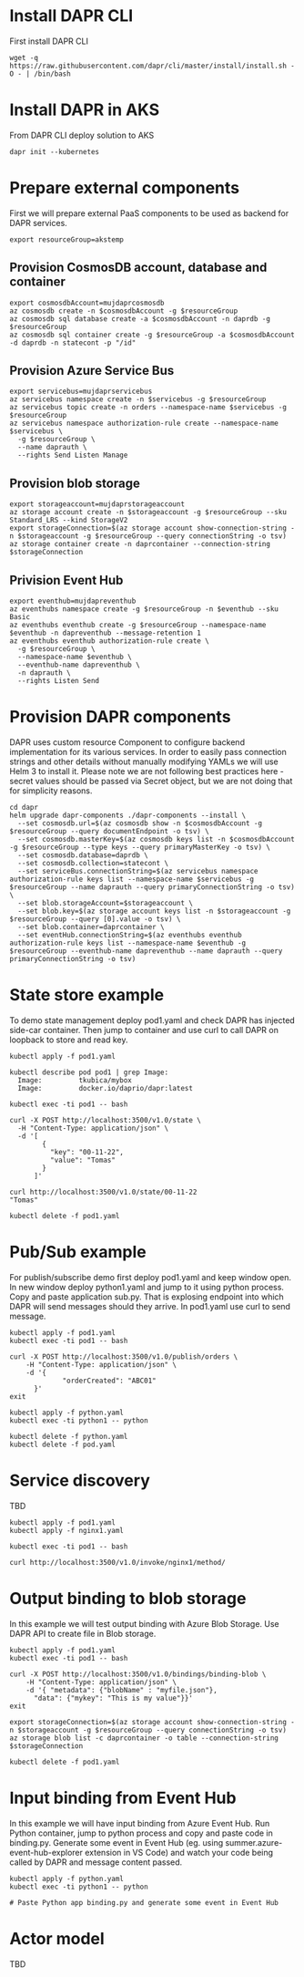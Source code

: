 # Install DAPR CLI
First install DAPR CLI

```
wget -q https://raw.githubusercontent.com/dapr/cli/master/install/install.sh -O - | /bin/bash
```

# Install DAPR in AKS
From DAPR CLI deploy solution to AKS

```
dapr init --kubernetes 
```

# Prepare external components
First we will prepare external PaaS components to be used as backend for DAPR services.

```
export resourceGroup=akstemp
```

## Provision CosmosDB account, database and container
```
export cosmosdbAccount=mujdaprcosmosdb
az cosmosdb create -n $cosmosdbAccount -g $resourceGroup
az cosmosdb sql database create -a $cosmosdbAccount -n daprdb -g $resourceGroup
az cosmosdb sql container create -g $resourceGroup -a $cosmosdbAccount -d daprdb -n statecont -p "/id"
```

## Provision Azure Service Bus
```
export servicebus=mujdaprservicebus
az servicebus namespace create -n $servicebus -g $resourceGroup
az servicebus topic create -n orders --namespace-name $servicebus -g $resourceGroup
az servicebus namespace authorization-rule create --namespace-name $servicebus \
  -g $resourceGroup \
  --name daprauth \
  --rights Send Listen Manage
```

## Provision blob storage
```
export storageaccount=mujdaprstorageaccount
az storage account create -n $storageaccount -g $resourceGroup --sku Standard_LRS --kind StorageV2
export storageConnection=$(az storage account show-connection-string -n $storageaccount -g $resourceGroup --query connectionString -o tsv)
az storage container create -n daprcontainer --connection-string $storageConnection
```

## Privision Event Hub
```
export eventhub=mujdapreventhub
az eventhubs namespace create -g $resourceGroup -n $eventhub --sku Basic
az eventhubs eventhub create -g $resourceGroup --namespace-name $eventhub -n dapreventhub --message-retention 1
az eventhubs eventhub authorization-rule create \
  -g $resourceGroup \
  --namespace-name $eventhub \
  --eventhub-name dapreventhub \
  -n daprauth \
  --rights Listen Send
```

# Provision DAPR components
DAPR uses custom resource Component to configure backend implementation for its various services. In order to easily pass connection strings and other details without manually modifying YAMLs we will use Helm 3 to install it. Please note we are not following best practices here - secret values should be passed via Secret object, but we are not doing that for simplicity reasons.

```
cd dapr
helm upgrade dapr-components ./dapr-components --install \
  --set cosmosdb.url=$(az cosmosdb show -n $cosmosdbAccount -g $resourceGroup --query documentEndpoint -o tsv) \
  --set cosmosdb.masterKey=$(az cosmosdb keys list -n $cosmosdbAccount -g $resourceGroup --type keys --query primaryMasterKey -o tsv) \
  --set cosmosdb.database=daprdb \
  --set cosmosdb.collection=statecont \
  --set serviceBus.connectionString=$(az servicebus namespace authorization-rule keys list --namespace-name $servicebus -g $resourceGroup --name daprauth --query primaryConnectionString -o tsv) \
  --set blob.storageAccount=$storageaccount \
  --set blob.key=$(az storage account keys list -n $storageaccount -g $resourceGroup --query [0].value -o tsv) \
  --set blob.container=daprcontainer \
  --set eventHub.connectionString=$(az eventhubs eventhub authorization-rule keys list --namespace-name $eventhub -g $resourceGroup --eventhub-name dapreventhub --name daprauth --query primaryConnectionString -o tsv)
```

# State store example
To demo state management deploy pod1.yaml and check DAPR has injected side-car container. Then jump to container and use curl to call DAPR on loopback to store and read key.

```
kubectl apply -f pod1.yaml

kubectl describe pod pod1 | grep Image:
  Image:         tkubica/mybox
  Image:         docker.io/daprio/dapr:latest

kubectl exec -ti pod1 -- bash

curl -X POST http://localhost:3500/v1.0/state \
  -H "Content-Type: application/json" \
  -d '[
        {
          "key": "00-11-22",
          "value": "Tomas"
        }
      ]'

curl http://localhost:3500/v1.0/state/00-11-22
"Tomas"

kubectl delete -f pod1.yaml
```

# Pub/Sub example
For publish/subscribe demo first deploy pod1.yaml and keep window open. In new window deploy python1.yaml and jump to it using python process. Copy and paste application sub.py. That is explosing endpoint into which DAPR will send messages should they arrive. In pod1.yaml use curl to send message.

```
kubectl apply -f pod1.yaml
kubectl exec -ti pod1 -- bash

curl -X POST http://localhost:3500/v1.0/publish/orders \
	-H "Content-Type: application/json" \
	-d '{
       	     "orderCreated": "ABC01"
      }'
exit

kubectl apply -f python.yaml
kubectl exec -ti python1 -- python

kubectl delete -f python.yaml
kubectl delete -f pod.yaml
```

# Service discovery
TBD
```
kubectl apply -f pod1.yaml
kubectl apply -f nginx1.yaml

kubectl exec -ti pod1 -- bash

curl http://localhost:3500/v1.0/invoke/nginx1/method/
```

# Output binding to blob storage
In this example we will test output binding with Azure Blob Storage. Use DAPR API to create file in Blob storage.

```
kubectl apply -f pod1.yaml
kubectl exec -ti pod1 -- bash

curl -X POST http://localhost:3500/v1.0/bindings/binding-blob \
	-H "Content-Type: application/json" \
	-d '{ "metadata": {"blobName" : "myfile.json"}, 
      "data": {"mykey": "This is my value"}}'
exit

export storageConnection=$(az storage account show-connection-string -n $storageaccount -g $resourceGroup --query connectionString -o tsv)
az storage blob list -c daprcontainer -o table --connection-string $storageConnection

kubectl delete -f pod1.yaml
```

# Input binding from Event Hub
In this example we will have input binding from Azure Event Hub. Run Python container, jump to python process and copy and paste code in binding.py. Generate some event in Event Hub (eg. using summer.azure-event-hub-explorer extension in VS Code) and watch your code being called by DAPR and message content passed.

```
kubectl apply -f python.yaml
kubectl exec -ti python1 -- python

# Paste Python app binding.py and generate some event in Event Hub
```

# Actor model
TBD